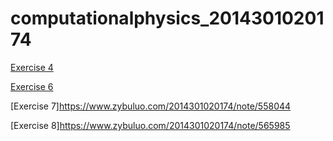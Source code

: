 # computationalphysics_2014301020174
 [Exercise 4](https://www.zybuluo.com/2014301020174/note/513368)
 
 [Exercise 6](https://www.zybuluo.com/2014301020174/note/513368)

 [Exercise 7]https://www.zybuluo.com/2014301020174/note/558044

[Exercise 8]https://www.zybuluo.com/2014301020174/note/565985
